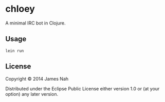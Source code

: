 # chloey

A minimal IRC bot in Clojure.

## Usage

``lein run``

## License

Copyright © 2014 James Nah

Distributed under the Eclipse Public License either version 1.0 or (at
your option) any later version.
